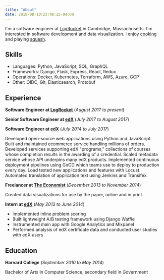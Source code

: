 ```yaml
---
title: "About"
date: 2018-08-13T23:48:25-04:00
---
```


I'm a software engineer at [LogRocket](https://logrocket.com) in Cambridge, Massachusetts. I'm interested in software development and data visualization. I enjoy [cooking](https://github.com/rlucioni/cookbook) and playing [squash](https://github.com/rlucioni/courtbot).

## Skills

- Languages: Python, JavaScript, SQL, GraphQL
- Frameworks: Django, Flask, Express, React, Redux
- Operations: Docker, Kubernetes, Terraform, AWS, Azure, GCP
- Other: OIDC, Git, Elasticsearch, Protobuf

## Experience

**Software Engineer at [LogRocket](https://logrocket.com/)** (_August 2017 to present_)

**Senior Software Engineer at [edX](https://www.edx.org/)** (_July 2017 to August 2017_)

<!-- TODO: bullets? -->
**Software Engineer at [edX](https://www.edx.org/)** (_July 2014 to July 2017_)

Developed open-source web applications using Python and JavaScript. Built and maintained ecommerce service handling millions of orders. Developed services supporting edX "programs," collections of courses whose completion results in the awarding of a credential. Scaled metadata service whose API underpins many edX products. Implemented continuous deployment pipelines using GoCD which teams use to deploy to production every day. Load tested new applications and features with Locust. Automated translation of application text using Jenkins and Transifex.

**Freelancer at [The Economist](https://www.economist.com/)** (_December 2013 to November 2014_)

Created data visualizations for use by the paper, online and in print.

**Intern at [edX](https://www.edx.org/)** (_May 2013 to June 2014_)

- Implemented inline problem scoring
- Built lightweight A/B testing framework using Django Waffle
- Instrumented main app with Google Analytics and Mixpanel
- Performed analysis of edX certificate data and conducted user studies with edX users

## Education

**Harvard College** (_September 2010 to May 2014_)

Bachelor of Arts in Computer Science, secondary field in Government

